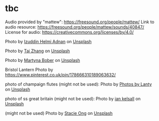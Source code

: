 # tbc

Audio provided by "mattew": https://freesound.org/people/mattew/
Link to audio resource: https://freesound.org/people/mattew/sounds/40847/
License for audio: https://creativecommons.org/licenses/by/4.0/

Photo by <a href="https://unsplash.com/@izuddinhelmi?utm_content=creditCopyText&utm_medium=referral&utm_source=unsplash">Izuddin Helmi Adnan</a> on <a href="https://unsplash.com/photos/hAPjYHczkMY?utm_content=creditCopyText&utm_medium=referral&utm_source=unsplash">Unsplash</a>
  
Photo by <a href="https://unsplash.com/@zhangtai?utm_content=creditCopyText&utm_medium=referral&utm_source=unsplash">Tai Zhang</a> on <a href="https://unsplash.com/photos/cccApfCKJPY?utm_content=creditCopyText&utm_medium=referral&utm_source=unsplash">Unsplash</a>

Photo by <a href="https://unsplash.com/@marbo777?utm_content=creditCopyText&utm_medium=referral&utm_source=unsplash">Martyna Bober</a> on <a href="https://unsplash.com/photos/5HbTZWqsEiU?utm_content=creditCopyText&utm_medium=referral&utm_source=unsplash">Unsplash</a>
  
  Bristol Lantern Photo by https://www.pinterest.co.uk/pin/178666310189063632/

  photo of champaign flutes (might not be used): Photo by <a href="https://unsplash.com/@photos_by_lanty?utm_content=creditCopyText&utm_medium=referral&utm_source=unsplash">Photos by Lanty</a> on <a href="https://unsplash.com/photos/yMY1QE5wpyA?utm_content=creditCopyText&utm_medium=referral&utm_source=unsplash">Unsplash</a>
  
  photo of ss great britain (might not be used): Photo by <a href="https://unsplash.com/@iankelsall1?utm_content=creditCopyText&utm_medium=referral&utm_source=unsplash">ian kelsall</a> on <a href="https://unsplash.com/photos/cYEEvaLu-go?utm_content=creditCopyText&utm_medium=referral&utm_source=unsplash">Unsplash</a>

  (might not be used) Photo by <a href="https://unsplash.com/@sohl_?utm_content=creditCopyText&utm_medium=referral&utm_source=unsplash">Stacie Ong</a> on <a href="https://unsplash.com/photos/a-woman-in-a-red-dress-holding-a-cup-and-saucer-mFdzsskhZqY?utm_content=creditCopyText&utm_medium=referral&utm_source=unsplash">Unsplash</a>
  
  